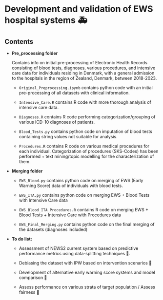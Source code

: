 # Development and validation of EWS hospital systems 🚑

## Contents

-   **Pre_processing folder**

    Contains info on initial pre-processing of Electronic Health Records consisting of blood tests, diagnoses, various procedures, and intensive care data for individuals residing in Denmark, with a general admission to the hospitals in the region of Zealand, Denmark, between 2018-2023.

    -   `Original_Preprocessing.ipynb` contains python code with an initial pre-processing of all datasets with clinical information.

    -   `Intensive_Care.R` contains R code with more thorough analysis of intensive care data.

    -   `Diagnoses.R` contains R code performing categorization/grouping of various ICD-10 diagnoses of patients.

    -   `Blood_Tests.py` contains python code on imputation of blood tests containing string values not suitable for analysis.

    -   `Procedures.R` contains R code on various medical procedures for each individual. Categorization of procedures (SKS-Codes) has been performed + text mining/topic modelling for the characterization of them.

-   **Merging folder**

    -   `EWS_Blood.py` contains python code on merging of EWS (Early Warning Score) data of individuals with blood tests.

    -   `EWS_ITA.py` contains python code on merging EWS + Blood Tests with Intensive Care data

    -   `EWS_Blood_ITA_Procedures.R` contains R code on merging EWS + Blood Tests + Intensive Care with Procedures data

    -   `EWS_Final_Merging.py` contains python code on the final merging of the datasets (diagnoses included)

-   **To do list:**

    -   Assessment of NEWS2 current system based on predictive performance metrics using data-splitting techniques 🚧.

    -   Debiasing the dataset with IPW based on intervention scenarios 🚧

    -   Development of alternative early warning score systems and model comparison 🚧

    -   Assess performance on various strata of target population / Assess fairness 🚧
